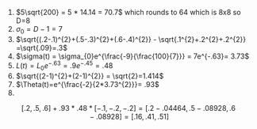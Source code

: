 1. $5\sqrt{200} = 5 * 14.14 = 70.7$ which rounds to 64 which is 8x8 so D=8
2. $\sigma_{0}=D-1=7$ 
3. $\sqrt{(.2-.1)^{2}+(.5-.3)^{2}+(.6-.4)^{2}} - \sqrt{.1^{2}+.2^{2}+.2^{2}} =\sqrt{.09}=.3$ 
4. $\sigma(t) = \sigma_{0}e^{\frac{-9}{\frac{100}{7}}} = 7e^{-.63}= 3.73$    
5. $L(t)=L_{0}e^{-.63}=.9e^{-.45}=.48$
6. $\sqrt{(2-1)^{2}+(2-1)^{2}} = \sqrt{2}=1.414$
7. $\Theta(t)=e^{\frac{-2}{2*3.73^{2}}}= .93$  
8. 
$$[.2, .5, .6] + .93 * .48 * [-.1,-.2,-.2] = [.2 -.04464,.5 -.08928, .6 -.08928] = [.16, .41, .51]$$
